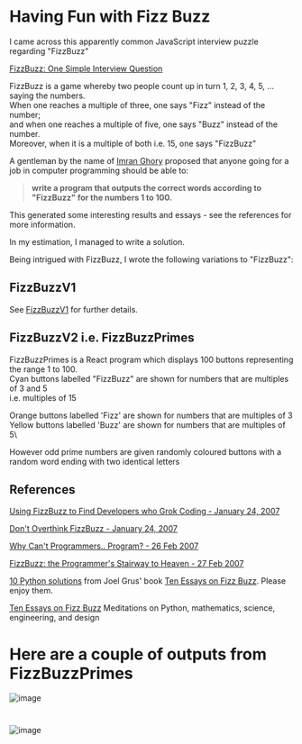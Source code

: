 # Having Fun with Fizz Buzz

I came across this apparently common JavaScript interview puzzle regarding "FizzBuzz"

[FizzBuzz: One Simple Interview Question](https://www.youtube.com/watch?v=QPZ0pIK_wsc)

FizzBuzz is a game whereby two people count up in turn 1, 2, 3, 4, 5, ... saying the numbers.\
When one reaches a multiple of three, one says "Fizz" instead of the number;\
and when one reaches a multiple of five, one says "Buzz" instead of the number.\
Moreover, when it is a multiple of both i.e. 15, one says "FizzBuzz"

A gentleman by the name of [Imran Ghory](https://imranontech.com/2007/01/24/using-fizzbuzz-to-find-developers-who-grok-coding/) proposed that anyone going for a job in computer programming should be able to:

> **write a program that outputs the correct words according to "FizzBuzz" for the numbers 1 to 100.**

This generated some interesting results and essays - see the references for more information.

In my estimation, I managed to write a solution.

Being intrigued with FizzBuzz, I  wrote the following variations to "FizzBuzz":

## FizzBuzzV1
See [FizzBuzzV1](https://github.com/DelroyGayle/FizzBuzzV1) for further details.


## FizzBuzzV2 i.e. FizzBuzzPrimes

FizzBuzzPrimes is a React program which displays 100 buttons representing the range 1 to 100.\
Cyan buttons labelled "FizzBuzz" are shown for numbers that are multiples of 3 and 5\
i.e. multiples of 15

Orange buttons labelled 'Fizz' are shown for numbers that are multiples of 3\
Yellow buttons labelled 'Buzz' are shown for numbers that are multiples of 5\

However odd prime numbers are given randomly coloured buttons with a random word ending with two identical letters

## References

[Using FizzBuzz to Find Developers who Grok Coding - January 24, 2007](https://imranontech.com/2007/01/24/using-fizzbuzz-to-find-developers-who-grok-coding/)

[Don't Overthink FizzBuzz - January 24, 2007](http://weblog.raganwald.com/2007/01/dont-overthink-fizzbuzz.html)

[Why Can't Programmers.. Program? - 26 Feb 2007](https://blog.codinghorror.com/why-cant-programmers-program/)

[FizzBuzz: the Programmer's Stairway to Heaven - 27 Feb 2007](https://blog.codinghorror.com/fizzbuzz-the-programmers-stairway-to-heaven/)

[10 Python solutions](https://github.com/joelgrus/fizzbuzz) from Joel Grus' book
[Ten Essays on Fizz Buzz](https://fizzbuzzbook.com).
Please enjoy them.

[Ten Essays on Fizz Buzz](https://fizzbuzzbook.com)
Meditations on Python, mathematics, science, engineering, and design

# Here are a couple of outputs from FizzBuzzPrimes

![image](https://user-images.githubusercontent.com/91061592/196045261-d9225105-b465-4951-bee0-7a5d7e2b34f9.png)

#

![image](https://user-images.githubusercontent.com/91061592/196045283-35611c06-912d-447c-858f-4a087ab8bb88.png)

